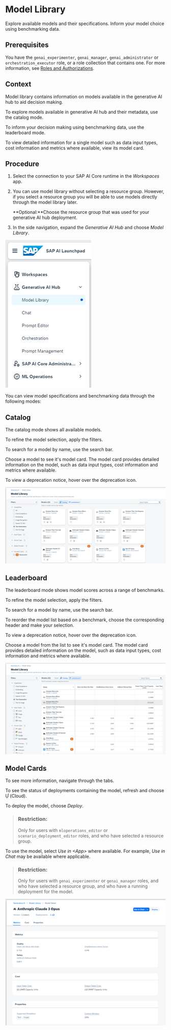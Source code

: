 <!-- loiofce6fea2f901406cae47013bd7b62474 -->

<link rel="stylesheet" type="text/css" href="css/sap-icons.css"/>

# Model Library

Explore available models and their specifications. Inform your model choice using benchmarking data.



<a name="loiofce6fea2f901406cae47013bd7b62474__section_y5p_prr_pdc"/>

## Prerequisites

You have the `genai_experimenter`, `genai_manager`, `genai_administrator` or `orchestration_executor` role, or a role collection that contains one. For more information, see [Roles and Authorizations](security-e4cf710.md#loio4ef8499d7a4945ec854e3b4590830bcc).



<a name="loiofce6fea2f901406cae47013bd7b62474__section_qzj_trr_pdc"/>

## Context

Model library contains information on models available in the generative AI hub to aid decision making.

To explore models available in generative AI hub and their metadata, use the catalog mode.

To inform your decision making using benchmarking data, use the leaderboard mode.

To view detailed information for a single model such as data input types, cost information and metrics where available, view its model card.



<a name="loiofce6fea2f901406cae47013bd7b62474__section_o4k_vrr_pdc"/>

## Procedure

1.  Select the connection to your SAP AI Core runtime in the *Workspaces* app.

2.  You can use model library without selecting a resource group. However, if you select a resource group you will be able to use models directly through the model library later.

    **Optional:**Choose the resource group that was used for your generative AI hub deployment.

3.  In the side navigation, expand the *Generative AI Hub* and choose *Model Library*.


![](images/ML_menu_69acb1a.png)

You can view model specifications and benchmarking data through the following modes:



<a name="loiofce6fea2f901406cae47013bd7b62474__section_o53_r4c_pdc"/>

## Catalog

The catalog mode shows all available models.

To refine the model selection, apply the filters.

To search for a model by name, use the search bar.

Choose a model to see it's model card. The model card provides detailed information on the model, such as data input types, cost information and metrics where available.

To view a deprecation notice, hover over the deprecation icon.

![](images/ML_catalog_63e2429.png)



<a name="loiofce6fea2f901406cae47013bd7b62474__section_a5v_c4c_pdc"/>

## Leaderboard

The leaderboard mode shows model scores across a range of benchmarks.

To refine the model selection, apply the filters.

To search for a model by name, use the search bar.

To reorder the model list based on a benchmark, choose the corresponding header and make your selection.

To view a deprecation notice, hover over the deprecation icon.

Choose a model from the list to see it's model card. The model card provides detailed information on the model, such as data input types, cost information and metrics where available.

![](images/ML_leaderboard_722234f.png)



<a name="loiofce6fea2f901406cae47013bd7b62474__section_pwg_t4c_pdc"/>

## Model Cards

To see more information, navigate through the tabs.

To see the status of deployments containing the model, refresh and choose <span class="SAP-icons-V5"></span> \(Cloud\).

To deploy the model, choose *Deploy*.

> ### Restriction:  
> Only for users with `mloperations_editor` or `scenario_deployment_editor` roles, and who have selected a resource group.

To use the model, select *Use in *<App\>** where available. For example, *Use in Chat* may be available where applicable.

> ### Restriction:  
> Only for users with `genai_experimenter` or `genai_manager` roles, and who have selected a resource group, and who have a running deployment for the model.

![](images/ML_model_card_5a1a42c.png)

